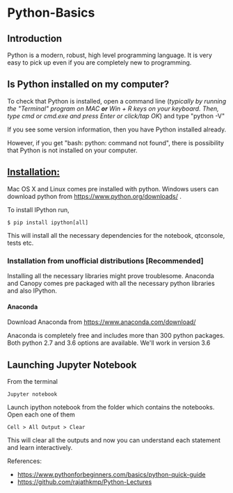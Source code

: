 # Python-Basics

## Introduction

Python is a modern, robust, high level programming language. It is very easy to pick up even if you are completely new to programming.

## Is Python installed on my computer?

To check that Python is installed, open a command line (*typically by running the
"Terminal" program on MAC **or** Win + R keys on your keyboard. Then, type cmd or cmd.exe and press Enter or click/tap OK*) and type "python -V" 

If you see some version information, then you have Python installed already. 

However, if you get "bash: python: command not found", there is possibility
that Python is not installed on your computer. 

## [Installation:](https://docs.google.com/presentation/d/1XBcFYv_MVZcdNovO7G1LrebA7kAqHYkWAAkGFl3cgm0/edit?usp=sharing) 

Mac OS X and Linux comes pre installed with python. Windows users can download python from https://www.python.org/downloads/ .

To install IPython run,

    $ pip install ipython[all]
    
This will install all the necessary dependencies for the notebook, qtconsole, tests etc.

### Installation from unofficial distributions [Recommended]

Installing all the necessary libraries might prove troublesome. Anaconda and Canopy comes pre packaged with all the necessary python libraries and also IPython.

#### Anaconda

Download Anaconda from https://www.anaconda.com/download/ 

Anaconda is completely free and includes more than 300 python packages. Both python 2.7 and 3.6 options are available. We'll work in version 3.6

## Launching Jupyter Notebook

From the terminal

    Jupyter notebook

Launch ipython notebook from the folder which contains the notebooks. Open each one of them

    Cell > All Output > Clear
    
This will clear all the outputs and now you can understand each statement and learn interactively.

References: 
* https://www.pythonforbeginners.com/basics/python-quick-guide
* https://github.com/rajathkmp/Python-Lectures

